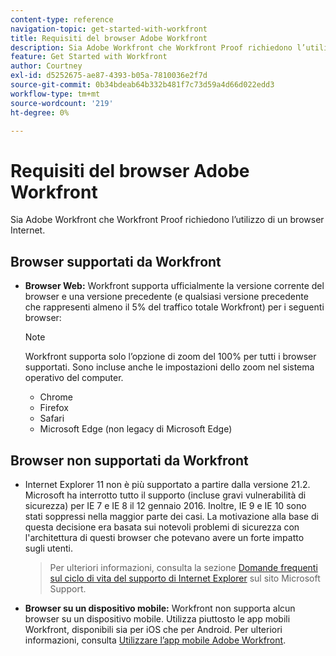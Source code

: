 ```yaml
---
content-type: reference
navigation-topic: get-started-with-workfront
title: Requisiti del browser Adobe Workfront
description: Sia Adobe Workfront che Workfront Proof richiedono l’utilizzo di un browser Internet.
feature: Get Started with Workfront
author: Courtney
exl-id: d5252675-ae87-4393-b05a-7810036e2f7d
source-git-commit: 0b34bdeab64b332b481f7c73d59a4d66d022edd3
workflow-type: tm+mt
source-wordcount: '219'
ht-degree: 0%

---
```


# Requisiti del browser Adobe Workfront

Sia Adobe Workfront che Workfront Proof richiedono l’utilizzo di un browser Internet.

## Browser supportati da Workfront

* **Browser Web:** Workfront supporta ufficialmente la versione corrente del browser e una versione precedente (e qualsiasi versione precedente che rappresenti almeno il 5% del traffico totale Workfront) per i seguenti browser:

   >[!NOTE]
   >
   >Workfront supporta solo l’opzione di zoom del 100% per tutti i browser supportati. Sono incluse anche le impostazioni dello zoom nel sistema operativo del computer.

   * Chrome
   * Firefox
   * Safari
   * Microsoft Edge (non legacy di Microsoft Edge)


## Browser non supportati da Workfront

* Internet Explorer 11 non è più supportato a partire dalla versione 21.2. Microsoft ha interrotto tutto il supporto (incluse gravi vulnerabilità di sicurezza) per IE 7 e IE 8 il 12 gennaio 2016. Inoltre, IE 9 e IE 10 sono stati soppressi nella maggior parte dei casi. La motivazione alla base di questa decisione era basata sui notevoli problemi di sicurezza con l&#39;architettura di questi browser che potevano avere un forte impatto sugli utenti.
   >Per ulteriori informazioni, consulta la sezione [Domande frequenti sul ciclo di vita del supporto di Internet Explorer](https://support.microsoft.com/en-us/help/17454/lifecycle-faq-internet-explorer) sul sito Microsoft Support.

* **Browser su un dispositivo mobile:** Workfront non supporta alcun browser su un dispositivo mobile. Utilizza piuttosto le app mobili Workfront, disponibili sia per iOS che per Android. Per ulteriori informazioni, consulta [Utilizzare l’app mobile Adobe Workfront](../workfront-basics/mobile-apps/using-the-workfront-mobile-app/use-the-mobile-app.md).



